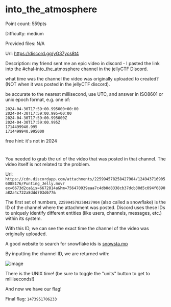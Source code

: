 # into_the_atmosphere
Point count: 559pts

Difficulty: medium

Provided files: N/A

Url: https://discord.gg/yG37ycs8t4

Description: my friend sent me an epic video in discord - I pasted the link into the #chal-into_the_atmosphere channel in the jellyCTF Discord.

what time was the channel the video was originally uploaded to created? (NOT when it was posted in the jellyCTF discord).

be accurate to the nearest millisecond, use UTC, and answer in ISO8601 or unix epoch format, e.g. one of:

    2024-04-30T17:59:00.995000+00:00
    2024-04-30T17:59:00.995+00:00
    2024-04-30T17:59:00.995000Z
    2024-04-30T17:59:00.995Z
    1714499940.995
    1714499940.995000

free hint: it's not in 2024
# 

You needed to grab the url of the video that was posted in that channel. The video itself is not related to the problem.

Url: `https://cdn.discordapp.com/attachments/225994578258427904/1249437169056088176/Punting_Jelly.mov?ex=6673d2ca&is=6672814a&hm=756470939eaa7c4db0d8338cb37dcb30d5c094f6890a82a4c732a8ddd703d677&`

The first set of numbers, `225994578258427904` (also called a snowflake) is the ID of the channel where the attachment was posted. Discord uses these IDs to uniquely identify different entities (like users, channels, messages, etc.) within its system.

With this ID, we can see the exact time the channel of the video was originally uploaded. 

A good website to search for snowflake ids is [snowsta.mp](https://snowsta.mp)

By inputting the channel ID, we are returned with:

![image](https://github.com/sa1181405/pbchocolate-private-writeups/assets/170969470/214aa2c0-2b18-45e1-aa7d-469eaebaa3fe)

There is the UNIX time! (be sure to toggle the "units" button to get to milliseconds!)

And now we have our flag!

Final flag: `1473951706233`
